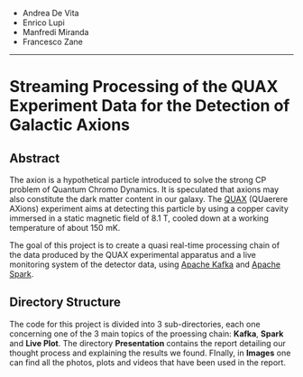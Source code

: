 - Andrea De Vita
- Enrico Lupi
- Manfredi Miranda
- Francesco Zane

-----------------------

# Streaming Processing of the QUAX Experiment Data for the Detection of Galactic Axions

## Abstract

The axion is a hypothetical particle introduced to solve the strong CP problem of Quantum Chromo Dynamics. It is speculated that axions may also constitute the dark matter content in our galaxy. The [QUAX](https://www.pd.infn.it/eng/quax/) (QUaerere AXions) experiment aims at detecting this particle by using a copper cavity immersed in a static magnetic field of 8.1 T, cooled down at a working temperature of about 150 mK.

The goal of this project is to create a quasi real-time processing chain of the data produced by the QUAX experimental apparatus and a live monitoring system of the detector data, using [Apache Kafka](https://kafka.apache.org/) and [Apache Spark](https://spark.apache.org/).

## Directory Structure

The code for this project is divided into 3 sub-directories, each one concerning one of the 3 main topics of the proessing chain: **Kafka**, **Spark** and **Live Plot**. The directory **Presentation** contains the report detailing our thought process and explaining the results we found. FInally, in **Images** one can find all the photos, plots and videos that have been used in the report. 
